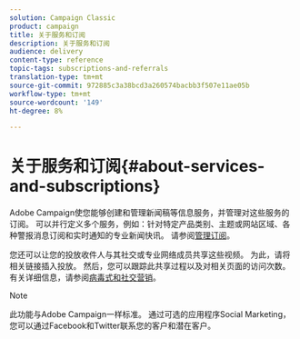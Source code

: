 ```yaml
---
solution: Campaign Classic
product: campaign
title: 关于服务和订阅
description: 关于服务和订阅
audience: delivery
content-type: reference
topic-tags: subscriptions-and-referrals
translation-type: tm+mt
source-git-commit: 972885c3a38bcd3a260574bacbb3f507e11ae05b
workflow-type: tm+mt
source-wordcount: '149'
ht-degree: 8%

---
```



# 关于服务和订阅{#about-services-and-subscriptions}

Adobe Campaign使您能够创建和管理新闻稿等信息服务，并管理对这些服务的订阅。 可以并行定义多个服务，例如：针对特定产品类别、主题或网站区域、各种警报消息订阅和实时通知的专业新闻快讯。 请参阅[管理订阅](../../delivery/using/managing-subscriptions.md)。

您还可以让您的投放收件人与其社交或专业网络成员共享这些视频。 为此，请将相关链接插入投放。 然后，您可以跟踪此共享过程以及对相关页面的访问次数。 有关详细信息，请参阅[病毒式和社交营销](../../delivery/using/viral-and-social-marketing.md)。

>[!NOTE]
>
>此功能与Adobe Campaign一样标准。 通过可选的应用程序Social Marketing，您可以通过Facebook和Twitter联系您的客户和潜在客户。
